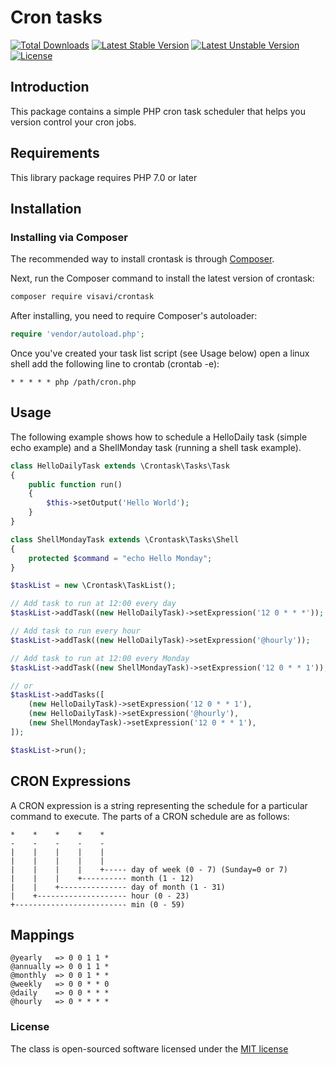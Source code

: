 Cron tasks
============

[![Total Downloads](https://poser.pugx.org/visavi/crontask/downloads)](https://packagist.org/packages/visavi/crontask)
[![Latest Stable Version](https://poser.pugx.org/visavi/crontask/v/stable)](https://packagist.org/packages/visavi/crontask)
[![Latest Unstable Version](https://poser.pugx.org/visavi/crontask/v/unstable)](https://packagist.org/packages/visavi/crontask)
[![License](https://poser.pugx.org/visavi/crontask/license)](https://packagist.org/packages/visavi/crontask)

Introduction
------------

This package contains a simple PHP cron task scheduler that helps you version control your cron jobs.

Requirements
------------

This library package requires PHP 7.0 or later

Installation
------------

### Installing via Composer

The recommended way to install crontask is through
[Composer](http://getcomposer.org).

Next, run the Composer command to install the latest version of crontask:

```bash
composer require visavi/crontask
```

After installing, you need to require Composer's autoloader:

```php
require 'vendor/autoload.php';
```

Once you've created your task list script (see Usage below) open a linux shell add the following line to crontab (crontab -e):

```
* * * * * php /path/cron.php
``` 

Usage
-----

The following example shows how to schedule a HelloDaily task (simple echo example) and a ShellMonday task (running a shell task example).

```php
class HelloDailyTask extends \Crontask\Tasks\Task
{
    public function run()
    {
        $this->setOutput('Hello World');
    }
}

class ShellMondayTask extends \Crontask\Tasks\Shell
{
    protected $command = "echo Hello Monday";
}

$taskList = new \Crontask\TaskList();

// Add task to run at 12:00 every day
$taskList->addTask((new HelloDailyTask)->setExpression('12 0 * * *'));

// Add task to run every hour
$taskList->addTask((new HelloDailyTask)->setExpression('@hourly'));

// Add task to run at 12:00 every Monday
$taskList->addTask((new ShellMondayTask)->setExpression('12 0 * * 1'));

// or
$taskList->addTasks([
    (new HelloDailyTask)->setExpression('12 0 * * 1'),
    (new HelloDailyTask)->setExpression('@hourly'),
    (new ShellMondayTask)->setExpression('12 0 * * 1'),
]);

$taskList->run();
```

CRON Expressions
----------------

A CRON expression is a string representing the schedule for a particular command to execute.  The parts of a CRON schedule are as follows:

    *    *    *    *    *
    -    -    -    -    -
    |    |    |    |    |
    |    |    |    |    |
    |    |    |    |    +----- day of week (0 - 7) (Sunday=0 or 7)
    |    |    |    +---------- month (1 - 12)
    |    |    +--------------- day of month (1 - 31)
    |    +-------------------- hour (0 - 23)
    +------------------------- min (0 - 59)

Mappings
--------
```
@yearly   => 0 0 1 1 *
@annually => 0 0 1 1 *
@monthly  => 0 0 1 * *
@weekly   => 0 0 * * 0
@daily    => 0 0 * * *
@hourly   => 0 * * * *
```

### License

The class is open-sourced software licensed under the [MIT license](http://opensource.org/licenses/MIT)
